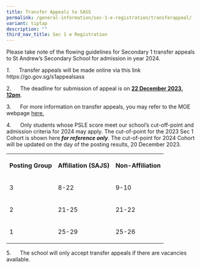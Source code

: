 ```yaml
---
title: Transfer Appeals to SASS
permalink: /general-information/sec-1-e-registration/transferappeal/
variant: tiptap
description: ""
third_nav_title: Sec 1 e Registration
---
```

<p>Please take note of the flowing guidelines for Secondary 1 transfer appeals to St Andrew’s Secondary School for admission in year 2024.</p><p><em>1.&nbsp;&nbsp;&nbsp;&nbsp;&nbsp; </em>Transfer appeals will be made online via this link <a rel="noopener noreferrer nofollow" target="_blank">https://go.gov.sg/s1appealsass</a><em>&nbsp;</em></p><p>2.&nbsp;&nbsp;&nbsp;&nbsp;&nbsp; The deadline for submission of appeal is on <strong><u>22 December 2023, 12pm</u></strong>.</p><p>3.&nbsp;&nbsp;&nbsp;&nbsp;&nbsp; For more information on transfer appeals, you may refer to the MOE webpage <a href="https://www.moe.gov.sg/secondary/s1-posting/results/appeal-for-school-transfer#:~:text=Appeal%20for%20transfer,-If%20you%20are&amp;text=If%20you%20assess%20that%20your,the%20release%20of%20posting%20results." rel="noopener noreferrer nofollow" target="_blank">here.</a></p><p>4.&nbsp;&nbsp;&nbsp;&nbsp;&nbsp; Only students whose PSLE score meet our school’s cut-off-point and admission criteria for 2024 may apply. The cut-of-point for the 2023 Sec 1 Cohort is shown here<strong><em> for reference only</em></strong>. The cut-of-point for 2024 Cohort will be updated on the day of the posting results, 20 December 2023.</p><table><tbody><tr><th rowspan="1" colspan="1"><p>Posting Group</p></th><th rowspan="1" colspan="1"><p>Affiliation (SAJS)</p></th><th rowspan="1" colspan="1"><p>Non-Affiliation</p></th></tr><tr><td rowspan="1" colspan="1"><p>3</p></td><td rowspan="1" colspan="1"><p>8-22</p></td><td rowspan="1" colspan="1"><p>9-10</p></td></tr><tr><td rowspan="1" colspan="1"><p>2</p></td><td rowspan="1" colspan="1"><p>21-25</p></td><td rowspan="1" colspan="1"><p>21-22</p></td></tr><tr><td rowspan="1" colspan="1"><p>1</p></td><td rowspan="1" colspan="1"><p>25-29</p></td><td rowspan="1" colspan="1"><p>25-26</p></td></tr></tbody></table><p></p><p>5.&nbsp;&nbsp;&nbsp;&nbsp;&nbsp; The school will only accept transfer appeals if there are vacancies available.</p>